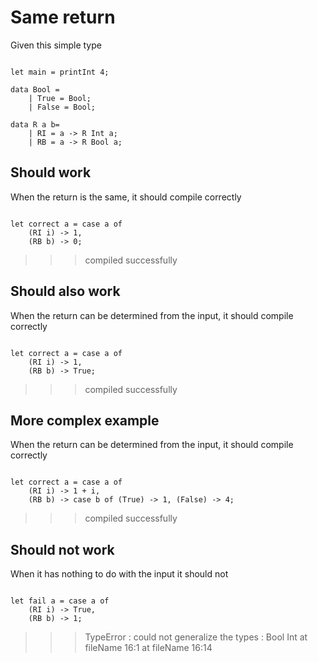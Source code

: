 # Same return

Given this simple type 
```

let main = printInt 4;

data Bool = 
    | True = Bool;
    | False = Bool;

data R a b= 
    | RI = a -> R Int a;
    | RB = a -> R Bool a;

```

## Should work

When the return is the same, it should compile correctly
```

let correct a = case a of
    (RI i) -> 1,
    (RB b) -> 0;

```
>>>compiled successfully

## Should also work

When the return can be determined from the input, it should compile correctly
```

let correct a = case a of
    (RI i) -> 1,
    (RB b) -> True;

```
>>>compiled successfully

## More complex example

When the return can be determined from the input, it should compile correctly
```

let correct a = case a of
    (RI i) -> 1 + i,
    (RB b) -> case b of (True) -> 1, (False) -> 4;

```
>>>compiled successfully

## Should not work

When it has nothing to do with the input it should not
```

let fail a = case a of
    (RI i) -> True,
    (RB b) -> 1;
``` 
>>>TypeError : could not generalize the types : Bool Int at fileName 16:1 at fileName 16:14

